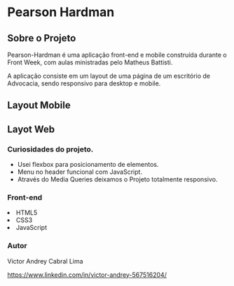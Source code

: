 # Pearson Hardman

## Sobre o Projeto



Pearson-Hardman é uma aplicação front-end e mobile construída durante o Front Week, com aulas ministradas pelo Matheus Battisti.

A aplicação consiste em um layout de uma página de um escritório de Advocacia, sendo responsivo para desktop e mobile.

## Layout Mobile



## Layot Web


### Curiosidades do projeto.


- Usei flexbox para posicionamento de elementos.
- Menu no header funcional com JavaScript.
- Através do Media Queries deixamos o Projeto totalmente responsivo.


### Front-end

<lu>
  <li> HTML5
  <li> CSS3
  <li> JavaScript
  
### Autor
    
 Victor Andrey Cabral Lima
 
 https://www.linkedin.com/in/victor-andrey-567516204/
  
